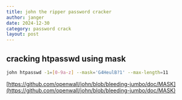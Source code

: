```yaml
---
title: john the ripper password cracker
author: janger
date: 2024-12-30
category: password crack
layout: post
---
```


## cracking htpasswd using mask

~~~ bash
john htpasswd -1=[0-9a-z] --mask='G4HeulB?1' --max-length=11
~~~

[https://github.com/openwall/john/blob/bleeding-jumbo/doc/MASK](https://github.com/openwall/john/blob/bleeding-jumbo/doc/MASK)

